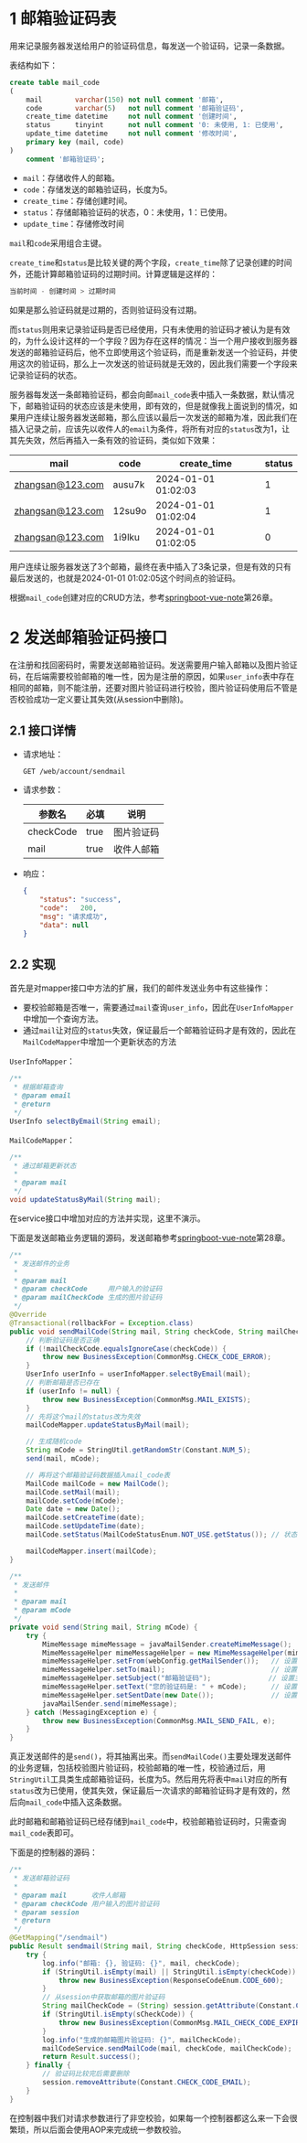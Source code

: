 # 1 邮箱验证码表

用来记录服务器发送给用户的验证码信息，每发送一个验证码，记录一条数据。

表结构如下：

```sql
create table mail_code
(
    mail        varchar(150) not null comment '邮箱',
    code        varchar(5)   not null comment '邮箱验证码',
    create_time datetime     not null comment '创建时间',
    status      tinyint      not null comment '0: 未使用, 1: 已使用',
    update_time datetime     not null comment '修改时间',
    primary key (mail, code)
)
    comment '邮箱验证码';
```

- `mail`：存储收件人的邮箱。
- `code`：存储发送的邮箱验证码，长度为5。
- `create_time`：存储创建时间。
- `status`：存储邮箱验证码的状态，0：未使用，1：已使用。
- `update_time`：存储修改时间

`mail`和`code`采用组合主键。

`create_time`和`status`是比较关键的两个字段，`create_time`除了记录创建的时间外，还能计算邮箱验证码的过期时间。计算逻辑是这样的：

```java
当前时间 - 创建时间 > 过期时间
```

如果是那么验证码就是过期的，否则验证码没有过期。

而`status`则用来记录验证码是否已经使用，只有未使用的验证码才被认为是有效的，为什么设计这样的一个字段？因为存在这样的情况：当一个用户接收到服务器发送的邮箱验证码后，他不立即使用这个验证码，而是重新发送一个验证码，并使用这次的验证码，那么上一次发送的验证码就是无效的，因此我们需要一个字段来记录验证码的状态。

服务器每发送一条邮箱验证码，都会向邮`mail_code`表中插入一条数据，默认情况下，邮箱验证码的状态应该是未使用，即有效的，但是就像我上面说到的情况，如果用户连续让服务器发送邮箱，那么应该以最后一次发送的邮箱为准，因此我们在插入记录之前，应该先以收件人的`email`为条件，将所有对应的`status`改为1，让其先失效，然后再插入一条有效的验证码，类似如下效果：

| mail             | code   | create_time         | status |
| ---------------- | ------ | ------------------- | ------ |
| zhangsan@123.com | ausu7k | 2024-01-01 01:02:03 | 1      |
| zhangsan@123.com | 12su9o | 2024-01-01 01:02:04 | 1      |
| zhangsan@123.com | 1i9lku | 2024-01-01 01:02:05 | 0      |

用户连续让服务器发送了3个邮箱，最终在表中插入了3条记录，但是有效的只有最后发送的，也就是2024-01-01 01:02:05这个时间点的验证码。

根据`mail_code`创建对应的CRUD方法，参考[springboot-vue-note](https://github.com/lingzed/springboot-vue-note/tree/main)第26章。



# 2 发送邮箱验证码接口

在注册和找回密码时，需要发送邮箱验证码。发送需要用户输入邮箱以及图片验证码，在后端需要校验邮箱的唯一性，因为是注册的原因，如果`user_info`表中存在相同的邮箱，则不能注册，还要对图片验证码进行校验，图片验证码使用后不管是否校验成功一定义要让其失效(从session中删除)。

## 2.1 接口详情

- 请求地址：

  ```http
  GET /web/account/sendmail
  ```

- 请求参数：

  | 参数名    | 必填 | 说明       |
  | --------- | ---- | ---------- |
  | checkCode | true | 图片验证码 |
  | mail      | true | 收件人邮箱 |

- 响应：

  ```json
  {
      "status": "success",
      "code":	200,
      "msg": "请求成功",
      "data": null
  }
  ```

## 2.2 实现

首先是对mapper接口中方法的扩展，我们的邮件发送业务中有这些操作：

- 要校验邮箱是否唯一，需要通过`mail`查询`user_info`，因此在`UserInfoMapper`中增加一个查询方法。
- 通过`mail`让对应的`status`失效，保证最后一个邮箱验证码才是有效的，因此在`MailCodeMapper`中增加一个更新状态的方法

`UserInfoMapper`：

```java
/**
 * 根据邮箱查询
 * @param email
 * @return
 */
UserInfo selectByEmail(String email);
```

`MailCodeMapper`：

```java
/**
 * 通过邮箱更新状态
 *
 * @param mail
 */
void updateStatusByMail(String mail);
```

在service接口中增加对应的方法并实现，这里不演示。

下面是发送邮箱业务逻辑的源码，发送邮箱参考[springboot-vue-note](https://github.com/lingzed/springboot-vue-note/tree/main)第28章。

```java
/**
 * 发送邮件的业务
 *
 * @param mail
 * @param checkCode     用户输入的验证码
 * @param mailCheckCode 生成的图片验证码
 */
@Override
@Transactional(rollbackFor = Exception.class)
public void sendMailCode(String mail, String checkCode, String mailCheckCode) {
    // 判断验证码是否正确
    if (!mailCheckCode.equalsIgnoreCase(checkCode)) {
        throw new BusinessException(CommonMsg.CHECK_CODE_ERROR);
    }
    UserInfo userInfo = userInfoMapper.selectByEmail(mail);
    // 判断邮箱是否已存在
    if (userInfo != null) {
        throw new BusinessException(CommonMsg.MAIL_EXISTS);
    }
    // 先将这个mail的status改为失效
    mailCodeMapper.updateStatusByMail(mail);

    // 生成随机code
    String mCode = StringUtil.getRandomStr(Constant.NUM_5);
    send(mail, mCode);

    // 再将这个邮箱验证码数据插入mail_code表
    MailCode mailCode = new MailCode();
    mailCode.setMail(mail);
    mailCode.setCode(mCode);
    Date date = new Date();
    mailCode.setCreateTime(date);
    mailCode.setUpdateTime(date);
    mailCode.setStatus(MailCodeStatusEnum.NOT_USE.getStatus());	// 状态为未使用，是有效的

    mailCodeMapper.insert(mailCode);
}

/**
 * 发送邮件
 *
 * @param mail
 * @param mCode
 */
private void send(String mail, String mCode) {
    try {
        MimeMessage mimeMessage = javaMailSender.createMimeMessage();
        MimeMessageHelper mimeMessageHelper = new MimeMessageHelper(mimeMessage, true);
        mimeMessageHelper.setFrom(webConfig.getMailSender());   // 设置发件人
        mimeMessageHelper.setTo(mail);                          // 设置收件人
        mimeMessageHelper.setSubject("邮箱验证码");              // 设置主题
        mimeMessageHelper.setText("您的验证码是: " + mCode);      // 设置内容
        mimeMessageHelper.setSentDate(new Date());              // 设置发送时间
        javaMailSender.send(mimeMessage);
    } catch (MessagingException e) {
        throw new BusinessException(CommonMsg.MAIL_SEND_FAIL, e);
    }
}
```

真正发送邮件的是`send()`，将其抽离出来。而`sendMailCode()`主要处理发送邮件的业务逻辑，包括校验图片验证码，校验邮箱的唯一性，校验通过后，用`StringUtil`工具类生成邮箱验证码，长度为5。然后用先将表中`mail`对应的所有`status`改为已使用，使其失效，保证最后一次请求的邮箱验证码才是有效的，然后向`mail_code`中插入这条数据。

此时邮箱和邮箱验证码已经存储到`mail_code`中，校验邮箱验证码时，只需查询`mail_code`表即可。

下面是的控制器的源码：

```java
/**
 * 发送邮箱验证码
 *
 * @param mail      收件人邮箱
 * @param checkCode 用户输入的图片验证码
 * @param session
 * @return
 */
@GetMapping("/sendmail")
public Result sendmail(String mail, String checkCode, HttpSession session) {
    try {
        log.info("邮箱: {}, 验证码: {}", mail, checkCode);
        if (StringUtil.isEmpty(mail) || StringUtil.isEmpty(checkCode)) {
            throw new BusinessException(ResponseCodeEnum.CODE_600);
        }
        // 从session中获取邮箱的图片验证码
        String mailCheckCode = (String) session.getAttribute(Constant.CHECK_CODE_EMAIL);
        if (StringUtil.isEmpty(sCheckCode)) {
            throw new BusinessException(CommonMsg.MAIL_CHECK_CODE_EXPIRED); // 校验图片验证码是否过期
        }
        log.info("生成的邮箱图片验证码: {}", mailCheckCode);
        mailCodeService.sendMailCode(mail, checkCode, mailCheckCode);
        return Result.success();
    } finally {
        // 验证码比较完后需要删除
        session.removeAttribute(Constant.CHECK_CODE_EMAIL);
    }
}
```

在控制器中我们对请求参数进行了非空校验，如果每一个控制器都这么来一下会很繁琐，所以后面会使用AOP来完成统一参数校验。
